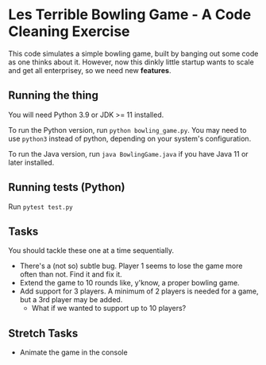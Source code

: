 # Les Terrible Bowling Game - A Code Cleaning Exercise

This code simulates a simple bowling game, built by banging out some code as one thinks about it. However, now this dinkly little startup wants to scale and get all enterprisey, so we need new **features**.

## Running the thing

You will need Python 3.9 or JDK >= 11 installed.

To run the Python version, run `python bowling_game.py`. You may need to use `python3` instead of python, depending on your system's configuration.

To run the Java version, run `java BowlingGame.java` if you have Java 11 or later installed.

## Running tests (Python)

Run `pytest test.py`

## Tasks

You should tackle these one at a time sequentially.

- There's a (not so) subtle bug. Player 1 seems to lose the game more often than not. Find it and fix it.
- Extend the game to 10 rounds like, y'know, a proper bowling game.
- Add support for 3 players. A minimum of 2 players is needed for a game, but a 3rd player may be added.
  - What if we wanted to support up to 10 players?

## Stretch Tasks
- Animate the game in the console

